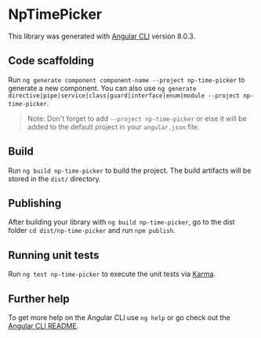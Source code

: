 # NpTimePicker

This library was generated with [Angular CLI](https://github.com/angular/angular-cli) version 8.0.3.

## Code scaffolding

Run `ng generate component component-name --project np-time-picker` to generate a new component. You can also use `ng generate directive|pipe|service|class|guard|interface|enum|module --project np-time-picker`.
> Note: Don't forget to add `--project np-time-picker` or else it will be added to the default project in your `angular.json` file. 

## Build

Run `ng build np-time-picker` to build the project. The build artifacts will be stored in the `dist/` directory.

## Publishing

After building your library with `ng build np-time-picker`, go to the dist folder `cd dist/np-time-picker` and run `npm publish`.

## Running unit tests

Run `ng test np-time-picker` to execute the unit tests via [Karma](https://karma-runner.github.io).

## Further help

To get more help on the Angular CLI use `ng help` or go check out the [Angular CLI README](https://github.com/angular/angular-cli/blob/master/README.md).
